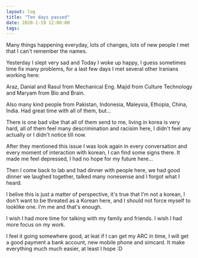 ```yaml
---
layout: log
title: "Ten days passed"
date: 2020-1-19 12:00:00
tags:
---
```


Many things happening everyday, lots of changes, lots of new people I met that I can't remember the names.

Yesterday I slept very sad and Today I woke up happy, I guess sometimes time fix many problems, 
for a last few days I met several other Iranians working here:

Araz, Danial and Rasul from Mechanical Eng.
Majid from Culture Technology and Maryam from Bio and Brain.

Also many kind people from Pakistan, Indonesia, Maleysia, Ethopia, China, India.
Had great time with all of them, but...

There is one bad vibe that all of them send to me, living in korea is very hard, 
all of them feel many descrimination and racisim here, I didn't feel any actually or I didn't notice till now.

After they mentioned this issue I was look again in every conversation and every moment of interaction with korean, I can find some signs there.
It made me feel depressed, I had no hope for my future here...

Then I come back to lab and had dinner with people here, we had good dinner we laughed together, talked many nonesense and I forgot what I heard.

I belive this is just a matter of perspective, it's true that I'm not a korean, I don't want to be threated as a Korean here, and I should not force myself to looklike one.
I'm me and that's enough.

I wish I had more time for talking with my family and friends. 
I wish I had more focus on my work.


I feel it going somewhere good, at leat if I can get my ARC in time, I will get a good payment a bank account, new mobile phone and simcard.
It make everything much much easier, at least I hope :D


